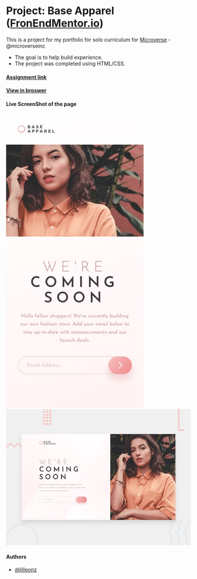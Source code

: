 # Project: Base Apparel ([FronEndMentor.io](https://beta.frontendmentor.io))

This is a project for my portfolio for solo curriculum for [Microverse](https://www.microverse.org/) - @microverseinc
* The goal is to help build experience.  
* The project was completed using HTML/CSS.

#### [Assignment link](https://beta.frontendmentor.io/challenges/base-apparel-coming-soon-page-5d46b47f8db8a7063f9331a0)

#### [View in broswer](https://lilleonz.github.io/Base-Apparel---Frontendmentor.io/)

#### Live ScreenShot of the page
![ScreenShot](./img/mobile-design.jpg)
![ScreenShot](./img/desktop-preview.jpg)


#### Authors

* [@lilleonz](https://github.com/lilleonz)